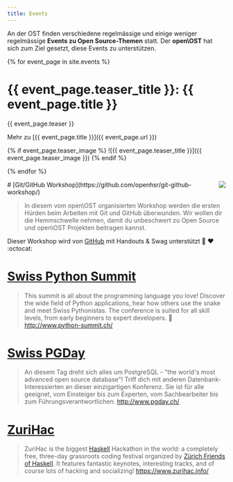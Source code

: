 ```yaml
---
title: Events
---
```

An der OST finden verschiedene regelmässige und einige weniger regelmässige **Events zu Open Source-Themen** statt.
Der **open\OST** hat sich zum Ziel gesetzt, diese Events zu unterstützen.

{% for event_page in site.events %}

# {{ event_page.teaser_title }}: {{ event_page.title }}
{{ event_page.teaser }}

Mehr zu [{{ event_page.title }}]({{ event_page.url }})</a></p>

{% if event_page.teaser_image %}
![{{ event_page.teaser_title }}]({{ event_page.teaser_image }})
{% endif %}

{% endfor %}

<img src="/assets/emoji/octocat.png" style="float: right; box-shadow: none;" />
# [Git/GitHub Workshop](https://github.com/openhsr/git-github-workshop/)

> In diesem vom open\OST organisierten Workshop werden die ersten Hürden beim Arbeiten mit Git und GitHub überwunden. Wir wollen dir die Hemmschwelle nehmen, damit du unbeschwert zu Open Source und open\OST Projekten beitragen kannst.

Dieser Workshop wird von [GitHub](https://github.com/) mit Handouts & Swag unterstützt :tada: :heart: :octocat:


# [Swiss Python Summit](http://www.python-summit.ch/)

> This summit is all about the programming language you love! Discover the wide field of Python applications, hear how others use the snake and meet Swiss Pythonistas. The conference is suited for all skill levels, from early beginners to expert developers.
:snake: <http://www.python-summit.ch/>

# [Swiss PGDay](http://www.pgday.ch/)
> An diesem Tag dreht sich alles um PostgreSQL - "the world's most advanced open source database"!
> Triff dich mit anderen Datenbank-Interessierten an dieser einzigartigen Konferenz. Sie ist für alle geeignet, vom Einsteiger bis zum Experten, vom Sachbearbeiter bis zum Führungsverantwortlichen.
<http://www.pgday.ch/>

# [ZuriHac](https://www.zurihac.info/)

>  ZuriHac is the biggest [Haskell](https://haskell.org/) Hackathon in the world: a completely free, three-day grassroots coding festival organized by [Zürich Friends of Haskell](https://zfoh.ch/). It features fantastic keynotes, interesting tracks, and of course lots of hacking and socializing!
<https://www.zurihac.info/>
